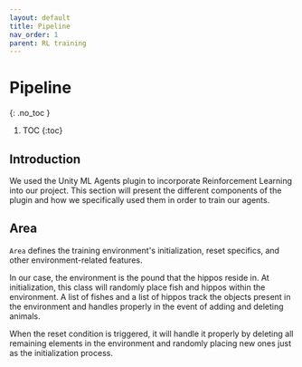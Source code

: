 ```yaml
---
layout: default
title: Pipeline
nav_order: 1
parent: RL training
---
```


# Pipeline
{: .no_toc }


1. TOC
{:toc}

Introduction
---
We used the Unity ML Agents plugin to incorporate Reinforcement Learning into our project. This section will present the different components of the plugin and how we specifically used them in order to train our agents.

Area
---
`Area` defines the training environment's initialization, reset specifics, and other environment-related features. 

In our case, the environment is the pound that the hippos reside in. 
At initialization, this class will randomly place fish and hippos within the environment.
A list of fishes and a list of hippos track the objects present in the environment and handles properly in the event of adding and deleting animals.

When the reset condition is triggered, it will handle it properly by deleting all remaining elements in the environment and randomly placing new ones just as the initialization process.
